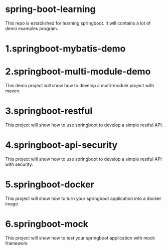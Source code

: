 # spring-boot-learning
This repo is established for learning springboot. It will contains a lot of demo examples program.

# 1.springboot-mybatis-demo

# 2.springboot-multi-module-demo

This demo project will show how to develop a multi-module project with maven.



# 3.springboot-restful

This project will show how to use springboot to develop a simple restful API.

# 4.springboot-api-security

This project will show how to use springboot to develop a simple restful API with security.

# 5.springboot-docker

This project will show how to turn your springboot application into a docker image.

# 6.springboot-mock
This project will show how to test your springboot application with mock framework